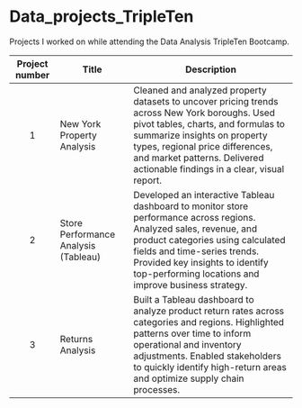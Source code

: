 # Data_projects_TripleTen
Projects I worked on while attending the Data Analysis TripleTen Bootcamp.


| Project number | Title | Description |
| :-----------: | ----------- |----------- |
| 1 | New York Property Analysis| Cleaned and analyzed property datasets to uncover pricing trends across New York boroughs. Used pivot tables, charts, and formulas to summarize insights on property types, regional price differences, and market patterns. Delivered actionable findings in a clear, visual report. |
| 2 | Store Performance Analysis (Tableau) | Developed an interactive Tableau dashboard to monitor store performance across regions. Analyzed sales, revenue, and product categories using calculated fields and time-series trends. Provided key insights to identify top-performing locations and improve business strategy. |
| 3 | Returns Analysis | Built a Tableau dashboard to analyze product return rates across categories and regions. Highlighted patterns over time to inform operational and inventory adjustments. Enabled stakeholders to quickly identify high-return areas and optimize supply chain processes. |

